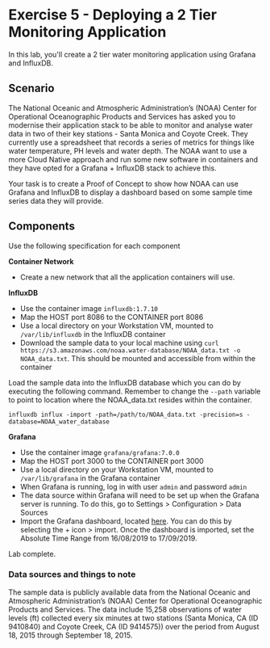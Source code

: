 # Exercise 5 - Deploying a 2 Tier Monitoring Application

In this lab, you'll create a 2 tier water monitoring application using Grafana and InfluxDB.

## Scenario

The National Oceanic and Atmospheric Administration’s (NOAA) Center for Operational Oceanographic Products and Services has asked you to modernise their application stack to be able to monitor and analyse water data in two of their key stations - Santa Monica and Coyote Creek. They currently use a spreadsheet that records a series of metrics for things like water temperature, PH levels and water depth. The NOAA want to use a more Cloud Native approach and run some new software in containers and they have opted for a Grafana + InfluxDB stack to achieve this.

Your task is to create a Proof of Concept to show how NOAA can use Grafana and InfluxDB to display a dashboard based on some sample time series data they will provide.

## Components

Use the following specification for each component

**Container Network**
- Create a new network that all the application containers will use.

**InfluxDB**
- Use the container image `influxdb:1.7.10`
- Map the HOST port 8086 to the CONTAINER port 8086
- Use a local directory on your Workstation VM, mounted to `/var/lib/influxdb` in the InfluxDB container
- Download the sample data to your local machine using `curl https://s3.amazonaws.com/noaa.water-database/NOAA_data.txt -o NOAA_data.txt`. This should be mounted and accessible from within the container

Load the sample data into the InfluxDB database which you can do by executing the following command. Remember to change the `--path` variable to point to location where the NOAA_data.txt resides within the container.

```
influxdb influx -import -path=/path/to/NOAA_data.txt -precision=s -database=NOAA_water_database
```

**Grafana**
- Use the container image `grafana/grafana:7.0.0`
- Map the HOST port 3000 to the CONTAINER port 3000
- Use a local directory on your Workstation VM, mounted to `/var/lib/grafana` in the Grafana container
- When Grafana is running, log in with user `admin` and password `admin`
- The data source within Grafana will need to be set up when the Grafana server is running. To do this, go to Settings > Configuration > Data Sources
- Import the Grafana dashboard, located [here](resources/NOAA/grafana-dashboard.json). You can do this by selecting the + icon > import. Once the dashboard is imported, set the Absolute Time Range from 16/08/2019 to 17/09/2019.




Lab complete.






### Data sources and things to note

The sample data is publicly available data from the National Oceanic and Atmospheric Administration’s (NOAA) Center for Operational Oceanographic Products and Services. The data include 15,258 observations of water levels (ft) collected every six minutes at two stations (Santa Monica, CA (ID 9410840) and Coyote Creek, CA (ID 9414575)) over the period from August 18, 2015 through September 18, 2015.

